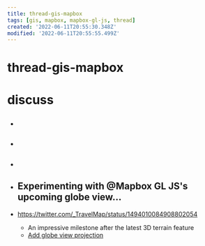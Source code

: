 ```yaml
---
title: thread-gis-mapbox
tags: [gis, mapbox, mapbox-gl-js, thread]
created: '2022-06-11T20:55:30.348Z'
modified: '2022-06-11T20:55:55.499Z'
---
```


# thread-gis-mapbox

# discuss

- ## 

- ## 

- ## 

- ## Experimenting with @Mapbox GL JS's upcoming globe view...
- https://twitter.com/_TravelMap/status/1494010084908802054
  - An impressive milestone after the latest 3D terrain feature
  - [Add globe view projection](https://github.com/mapbox/mapbox-gl-js/pull/11329)
